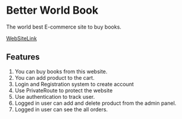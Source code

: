 # Better World Book

The world best E-commerce site to buy books.

[WebSiteLink](https://book-shop-site.web.app/)

## Features 
1. You can buy books from this website.
2. You can add product to the cart.
3. Login and Registration system to create account
4. Use PrivateRoute to protect the website
5. Use authentication to track user.
6. Logged in user can add and delete product from the admin panel.
7. Logged in user can see the all orders. 
